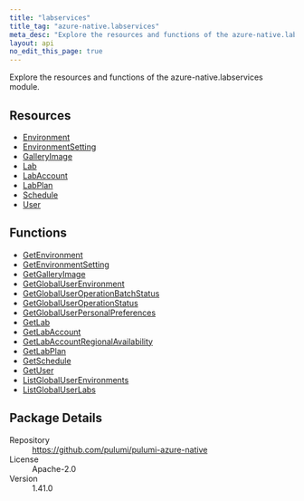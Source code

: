 ```yaml
---
title: "labservices"
title_tag: "azure-native.labservices"
meta_desc: "Explore the resources and functions of the azure-native.labservices module."
layout: api
no_edit_this_page: true
---
```


<!-- WARNING: this file was generated by Pulumi Docs Generator. -->
<!-- Do not edit by hand unless you're certain you know what you are doing! -->

Explore the resources and functions of the azure-native.labservices module.

<h2 id="resources">Resources</h2>
<ul class="api">
    <li><a href="environment" title="Environment"><span class="api-symbol api-symbol--resource"></span>Environment</a></li>
    <li><a href="environmentsetting" title="EnvironmentSetting"><span class="api-symbol api-symbol--resource"></span>EnvironmentSetting</a></li>
    <li><a href="galleryimage" title="GalleryImage"><span class="api-symbol api-symbol--resource"></span>GalleryImage</a></li>
    <li><a href="lab" title="Lab"><span class="api-symbol api-symbol--resource"></span>Lab</a></li>
    <li><a href="labaccount" title="LabAccount"><span class="api-symbol api-symbol--resource"></span>LabAccount</a></li>
    <li><a href="labplan" title="LabPlan"><span class="api-symbol api-symbol--resource"></span>LabPlan</a></li>
    <li><a href="schedule" title="Schedule"><span class="api-symbol api-symbol--resource"></span>Schedule</a></li>
    <li><a href="user" title="User"><span class="api-symbol api-symbol--resource"></span>User</a></li>
</ul>

<h2 id="functions">Functions</h2>
<ul class="api">
    <li><a href="getenvironment" title="GetEnvironment"><span class="api-symbol api-symbol--function"></span>GetEnvironment</a></li>
    <li><a href="getenvironmentsetting" title="GetEnvironmentSetting"><span class="api-symbol api-symbol--function"></span>GetEnvironmentSetting</a></li>
    <li><a href="getgalleryimage" title="GetGalleryImage"><span class="api-symbol api-symbol--function"></span>GetGalleryImage</a></li>
    <li><a href="getglobaluserenvironment" title="GetGlobalUserEnvironment"><span class="api-symbol api-symbol--function"></span>GetGlobalUserEnvironment</a></li>
    <li><a href="getglobaluseroperationbatchstatus" title="GetGlobalUserOperationBatchStatus"><span class="api-symbol api-symbol--function"></span>GetGlobalUserOperationBatchStatus</a></li>
    <li><a href="getglobaluseroperationstatus" title="GetGlobalUserOperationStatus"><span class="api-symbol api-symbol--function"></span>GetGlobalUserOperationStatus</a></li>
    <li><a href="getglobaluserpersonalpreferences" title="GetGlobalUserPersonalPreferences"><span class="api-symbol api-symbol--function"></span>GetGlobalUserPersonalPreferences</a></li>
    <li><a href="getlab" title="GetLab"><span class="api-symbol api-symbol--function"></span>GetLab</a></li>
    <li><a href="getlabaccount" title="GetLabAccount"><span class="api-symbol api-symbol--function"></span>GetLabAccount</a></li>
    <li><a href="getlabaccountregionalavailability" title="GetLabAccountRegionalAvailability"><span class="api-symbol api-symbol--function"></span>GetLabAccountRegionalAvailability</a></li>
    <li><a href="getlabplan" title="GetLabPlan"><span class="api-symbol api-symbol--function"></span>GetLabPlan</a></li>
    <li><a href="getschedule" title="GetSchedule"><span class="api-symbol api-symbol--function"></span>GetSchedule</a></li>
    <li><a href="getuser" title="GetUser"><span class="api-symbol api-symbol--function"></span>GetUser</a></li>
    <li><a href="listglobaluserenvironments" title="ListGlobalUserEnvironments"><span class="api-symbol api-symbol--function"></span>ListGlobalUserEnvironments</a></li>
    <li><a href="listglobaluserlabs" title="ListGlobalUserLabs"><span class="api-symbol api-symbol--function"></span>ListGlobalUserLabs</a></li>
</ul>

<h2 id="package-details">Package Details</h2>
<dl class="package-details">
	<dt>Repository</dt>
	<dd><a href="https://github.com/pulumi/pulumi-azure-native">https://github.com/pulumi/pulumi-azure-native</a></dd>
	<dt>License</dt>
	<dd>Apache-2.0</dd>
	<dt>Version</dt>
	<dd>1.41.0</dd>
</dl>

